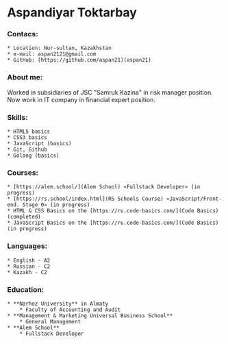 # Aspandiyar Toktarbay
### Contacs:
    * Location: Nur-sultan, Kazakhstan
    * e-mail: aspan2121@gmail.com
    * GitHub: [https://github.com/aspan21](aspan21)
### About me:
Worked in subsidiaries of JSC "Samruk Kazina" in risk manager position. 
Now work in IT company in financial expert position.
### Skills:
    * HTML5 basics
    * CSS3 basics
    * JavaScript (basics)
    * Git, Github
    * Golang (basics)
### Courses:
    * [https://alem.school/](Alem School) «Fullstack Developer» (in progress)
    * [https://rs.school/index.html](RS Schools Course) «JavaScript/Front-end. Stage 0» (in progress)
    * HTML & CSS Basics on the [https://ru.code-basics.com/](Code Basics) (completed)
    * JavaScript Basics on the [https://ru.code-basics.com/](Code Basics) (in progress)
### Languages:
    * English - A2
    * Russian - C2
    * Kazakh - C2
### Education:
    * **Narhoz University** in Almaty
        * Faculty of Accounting and Audit
    * **Management & Marketing Universal Business School**
        * General Management
    * **Alem School**
        * Fullstack Developer
    